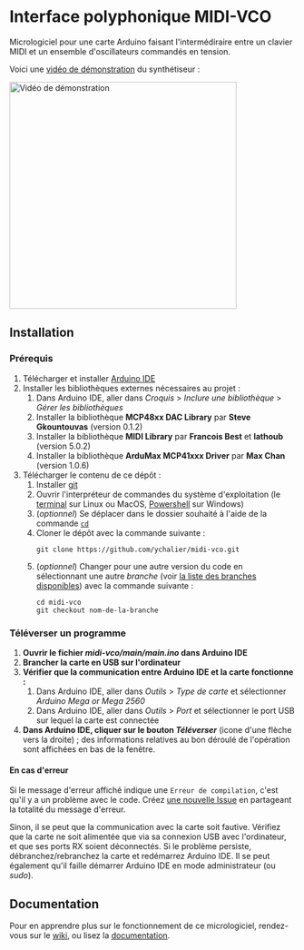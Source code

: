 # Interface polyphonique MIDI-VCO

Micrologiciel pour une carte Arduino faisant l'intermédiraire entre un clavier MIDI et un ensemble d'oscillateurs commandés en tension.

Voici une [vidéo de démonstration](https://www.youtube.com/watch?v=3NNNnUOankE) du synthétiseur :

<a href="https://www.youtube.com/watch?v=3NNNnUOankE"><img alt="Vidéo de démonstration" width="400" src="https://i.ytimg.com/vi/3NNNnUOankE/maxresdefault.jpg" /></a>

## Installation

### Prérequis

1. Télécharger et installer [Arduino IDE](https://www.arduino.cc/en/software/)
2. Installer les bibliothèques externes nécessaires au projet :
    1. Dans Arduino IDE, aller dans *Croquis* > *Inclure une bibliothèque* > *Gérer les bibliothèques*
    2. Installer la bibliothèque **MCP48xx DAC Library** par **Steve Gkountouvas** (version 0.1.2)
    3. Installer la bibliothèque **MIDI Library** par **Francois Best** et **lathoub** (version 5.0.2)
    4. Installer la bibliothèque **ArduMax MCP41xxx Driver** par **Max Chan** (version 1.0.6)
3. Télécharger le contenu de ce dépôt :
    1. Installer [git](https://git-scm.com/downloads)
    2. Ouvrir l'interpréteur de commandes du système d'exploitation (le [terminal](https://ubuntu.com/tutorials/command-line-for-beginners#3-opening-a-terminal) sur Linux ou MacOS, [Powershell](https://docs.microsoft.com/fr-fr/powershell/scripting/windows-powershell/starting-windows-powershell?view=powershell-7.1) sur Windows)
    3. (*optionnel*) Se déplacer dans le dossier souhaité à l'aide de la commande [`cd`](https://fr.wikipedia.org/wiki/Cd_(commande))
    4. Cloner le dépôt avec la commande suivante :
       ```
       git clone https://github.com/ychalier/midi-vco.git
       ```
    5. (*optionnel*) Changer pour une autre version du code en sélectionnant une autre *branche* (voir [la liste des branches disponibles](https://github.com/ychalier/midi-vco/branches)) avec la commande suivante :
       ```
       cd midi-vco
       git checkout nom-de-la-branche
       ```

### Téléverser un programme

1. __Ouvrir le fichier *midi-vco/main/main.ino* dans Arduino IDE__
2. __Brancher la carte en USB sur l'ordinateur__ 
3. __Vérifier que la communication entre Arduino IDE et la carte fonctionne :__
    1. Dans Arduino IDE, aller dans *Outils* > *Type de carte* et sélectionner *Arduino Mega or Mega 2560*
    2. Dans Arduino IDE, aller dans *Outils* > *Port* et sélectionner le port USB sur lequel la carte est connectée
4. __Dans Arduino IDE, cliquer sur le bouton *Téléverser*__ (icone d'une flèche vers la droite) ; des informations relatives au bon déroulé de l'opération sont affichées en bas de la fenêtre.

#### En cas d'erreur

Si le message d'erreur affiché indique une `Erreur de compilation`, c'est qu'il y a un problème avec le code. Créez [une nouvelle Issue](https://github.com/ychalier/midi-vco/issues) en partageant la totalité du message d'erreur.

Sinon, il se peut que la communication avec la carte soit fautive. Vérifiez que la carte ne soit alimentée que via sa connexion USB avec l'ordinateur, et que ses ports RX soient déconnectés. Si le problème persiste, débranchez/rebranchez la carte et redémarrez Arduino IDE. Il se peut également qu'il faille démarrer Arduino IDE en mode administrateur (ou *sudo*).

## Documentation

Pour en apprendre plus sur le fonctionnement de ce micrologiciel, rendez-vous sur le [wiki](https://github.com/ychalier/midi-vco/wiki), ou lisez la [documentation](https://ychalier.github.io/midi-vco/).
